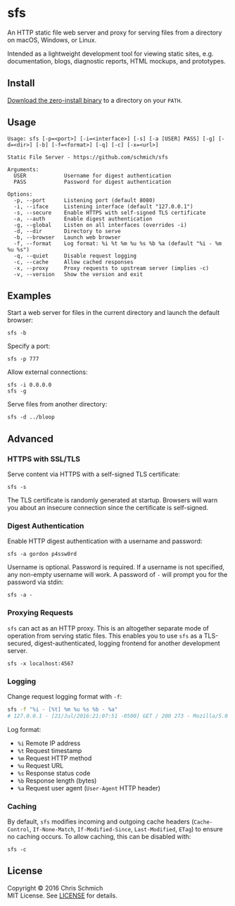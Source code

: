 # sfs

An HTTP static file web server and proxy for serving files from a directory on macOS, Windows, or Linux.

Intended as a lightweight development tool for viewing static sites, e.g. documentation, blogs, diagnostic reports, HTML mockups, and prototypes.

## Install

[Download the zero-install binary](https://github.com/schmich/sfs/releases) to a directory on your `PATH`.

## Usage

```
Usage: sfs [-p=<port>] [-i=<interface>] [-s] [-a [USER] PASS] [-g] [-d=<dir>] [-b] [-f=<format>] [-q] [-c] [-x=<url>]

Static File Server - https://github.com/schmich/sfs

Arguments:
  USER            Username for digest authentication
  PASS            Password for digest authentication

Options:
  -p, --port      Listening port (default 8080)
  -i, --iface     Listening interface (default "127.0.0.1")
  -s, --secure    Enable HTTPS with self-signed TLS certificate
  -a, --auth      Enable digest authentication
  -g, --global    Listen on all interfaces (overrides -i)
  -d, --dir       Directory to serve
  -b, --browser   Launch web browser
  -f, --format    Log format: %i %t %m %u %s %b %a (default "%i - %m %u %s")
  -q, --quiet     Disable request logging
  -c, --cache     Allow cached responses
  -x, --proxy     Proxy requests to upstream server (implies -c)
  -v, --version   Show the version and exit
```

## Examples

Start a web server for files in the current directory and launch the default browser:

```
sfs -b
```

Specify a port:

```
sfs -p 777
```

Allow external connections:

```
sfs -i 0.0.0.0
sfs -g
```

Serve files from another directory:

```
sfs -d ../bloop
```

## Advanced

### HTTPS with SSL/TLS

Serve content via HTTPS with a self-signed TLS certificate:

```
sfs -s
```

The TLS certificate is randomly generated at startup. Browsers will warn you about an insecure connection since the certificate is self-signed.

### Digest Authentication

Enable HTTP digest authentication with a username and password:

```
sfs -a gordon p4ssw0rd
```

Username is optional. Password is required. If a username is not specified, any non-empty username will work. A password of `-` will prompt you for the password via stdin:

```
sfs -a -
```

### Proxying Requests

`sfs` can act as an HTTP proxy. This is an altogether separate mode of operation from serving static files. This enables you to use `sfs` as a TLS-secured, digest-authenticated, logging frontend for another development server.

```
sfs -x localhost:4567
```

### Logging

Change request logging format with `-f`:

```bash
sfs -f "%i - [%t] %m %u %s %b - %a"
# 127.0.0.1 - [21/Jul/2016:21:07:51 -0500] GET / 200 273 - Mozilla/5.0 (Windows NT 10.0; WOW64) AppleWebKit/537.36 (KHTML, like Gecko) Chrome/51.0.2704.103 Safari/537.36
```

Log format:

- `%i` Remote IP address
- `%t` Request timestamp
- `%m` Request HTTP method
- `%u` Request URL
- `%s` Response status code
- `%b` Response length (bytes)
- `%a` Request user agent (`User-Agent` HTTP header)

### Caching

By default, `sfs` modifies incoming and outgoing cache headers (`Cache-Control`, `If-None-Match`, `If-Modified-Since`, `Last-Modified`, `ETag`) to ensure no caching occurs. To allow caching, this can be disabled with:

```
sfs -c
```

## License

Copyright &copy; 2016 Chris Schmich  \
MIT License. See [LICENSE](LICENSE) for details.

